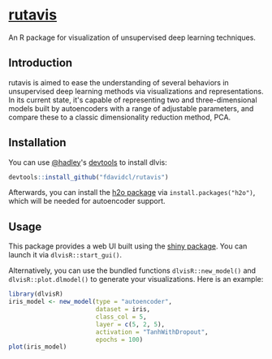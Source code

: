 # [rutavis](http://fdavidcl.me/rutavis)

An R package for visualization of unsupervised deep learning techniques.

## Introduction

rutavis is aimed to ease the understanding of several behaviors in unsupervised deep learning methods via visualizations and representations. In its current state, it's capable of representing two and three-dimensional models built by autoencoders with a range of adjustable parameters, and compare these to a classic dimensionality reduction method, PCA.

## Installation

You can use [@hadley](https://github.com/hadley)'s [devtools](https://cran.r-project.org/web/packages/devtools/index.html) to install dlvis:

~~~r
devtools::install_github("fdavidcl/rutavis")
~~~

Afterwards, you can install the [h2o package](https://cran.r-project.org/web/packages/h2o/index.html) via `install.packages("h2o")`, which will be needed for autoencoder support.

## Usage

This package provides a web UI built using the [shiny package](https://cran.r-project.org/web/packages/shiny/). You can launch it via `dlvisR::start_gui()`.

Alternatively, you can use the bundled functions `dlvisR::new_model()` and `dlvisR::plot.dlmodel()` to generate your visualizations. Here is an example:

~~~r
library(dlvisR)
iris_model <- new_model(type = "autoencoder",
                        dataset = iris,
                        class_col = 5,
                        layer = c(5, 2, 5),
                        activation = "TanhWithDropout",
                        epochs = 100)
plot(iris_model)
~~~
